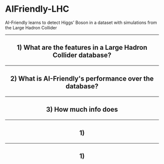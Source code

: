 # AIFriendly-LHC
AI-Friendly learns to detect Higgs' Boson in a dataset with simulations from the Large Hadron Collider 

---

<h2><p align="center"><b>1) What are the features in a Large Hadron Collider database?</b></p></h2>

---


<h2><p align="center"><b>2) What is AI-Friendly's performance over the database?</b></p></h2>

---


<h2><p align="center"><b>3) How much info does </b></p></h2>

---


<h2><p align="center"><b>1) </b></p></h2>

---


<h2><p align="center"><b>1) </b></p></h2>

